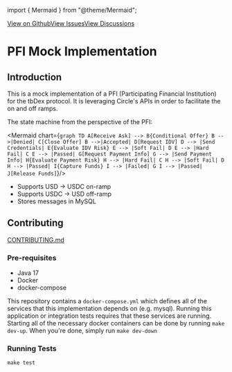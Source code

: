 import { Mermaid } from "@theme/Mermaid";

<div  class="prose prose-pink">
      <div class="flex gap-12 mb-20"><a href="https://github.com/TBD54566975/tbdex-protocol">View on Github</a><a href="https://github.com/TBD54566975/tbdex-protocol/issues">View Issues</a><a href="https://github.com/TBD54566975/tbdex-protocol/discussions">View Discussions</a></div>

# PFI Mock Implementation

## Introduction
This is a mock implementation of a PFI (Participating Financial Institution) for the tbDex protocol. It is leveraging Circle's APIs in order to facilitate the on and off ramps.

The state machine from the perspective of the PFI:
<Mermaid chart={`
graph TD
    A[Receive Ask] --> B{Conditional Offer}
    B -->|Denied| C[Close Offer]
    B -->|Accepted| D[Request IDV]
    D --> |Send Credentials| E{Evaluate IDV Risk}
    E --> |Soft Fail| D
    E --> |Hard Fail| C
    E --> |Passed| G[Request Payment Info]
    G --> |Send Payment Info| H{Evaluate Payment Risk}
    H --> |Hard Fail| C
    H --> |Soft Fail| D
    H --> |Passed| I{Capture Funds}
    I --> |Failed| G
    I --> |Passed| J[Release Funds]
`}/>
- Supports USD -> USDC on-ramp
- Supports USDC -> USD off-ramp
- Stores messages in MySQL

## Contributing
[CONTRIBUTING.md](https://github.com/TBD54566975/tbdex-protocol/blob/main/pfi-mock-impl/CONTRIBUTING.md)

### Pre-requisites
- Java 17
- Docker
- docker-compose

This repository contains a `docker-compose.yml` which defines all of the services that this implementation depends on (e.g. mysql). Running this application or integration tests requires that these services are running. Starting all of the necessary docker containers can be done by running `make dev-up`. When you're done, simply run `make dev-down`

### Running Tests
`make test`


</div>